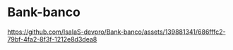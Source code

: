 # Bank-banco

https://github.com/IsaIaS-devpro/Bank-banco/assets/139881341/686fffc2-79bf-4fa2-8f3f-1212e8d3dea8



